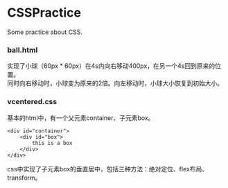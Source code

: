 # CSSPractice
Some practice about CSS.

### ball.html

实现了小球（60px * 60px）在4s内向右移动400px，在另一个4s回到原来的位置。  
同时向右移动时，小球变为原来的2倍。向左移动时，小球大小恢复到初始大小。

### vcentered.css  

基本的html中，有一个父元素container、子元素box。
```
<div id="container">
    <div id="box">
        this is a box
    </div>
</div>
```
css中实现了子元素box的垂直居中，包括三种方法：绝对定位、flex布局、transform。

